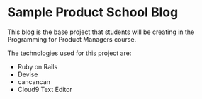 # Sample Product School Blog

This blog is the base project that students will be creating in the Programming for Product Managers course.

The technologies used for this project are:

 - Ruby on Rails
 - Devise
 - cancancan
 - Cloud9 Text Editor
